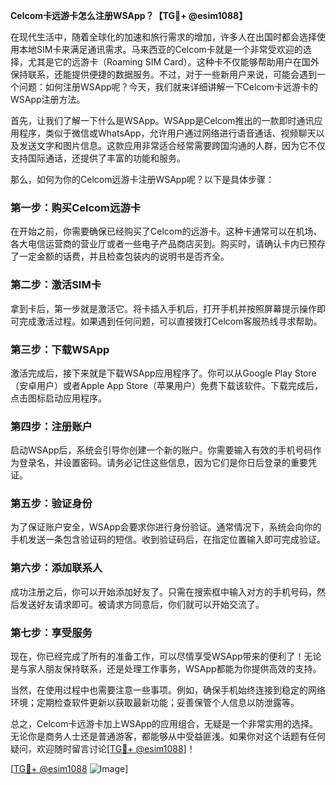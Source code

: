 **Celcom卡远游卡怎么注册WSApp？【TG💪+ @esim1088】**

在现代生活中，随着全球化的加速和旅行需求的增加，许多人在出国时都会选择使用本地SIM卡来满足通讯需求。马来西亚的Celcom卡就是一个非常受欢迎的选择，尤其是它的远游卡（Roaming SIM Card）。这种卡不仅能够帮助用户在国外保持联系，还能提供便捷的数据服务。不过，对于一些新用户来说，可能会遇到一个问题：如何注册WSApp呢？今天，我们就来详细讲解一下Celcom卡远游卡的WSApp注册方法。

首先，让我们了解一下什么是WSApp。WSApp是Celcom推出的一款即时通讯应用程序，类似于微信或WhatsApp，允许用户通过网络进行语音通话、视频聊天以及发送文字和图片信息。这款应用非常适合经常需要跨国沟通的人群，因为它不仅支持国际通话，还提供了丰富的功能和服务。

那么，如何为你的Celcom远游卡注册WSApp呢？以下是具体步骤：

### 第一步：购买Celcom远游卡

在开始之前，你需要确保已经购买了Celcom的远游卡。这种卡通常可以在机场、各大电信运营商的营业厅或者一些电子产品商店买到。购买时，请确认卡内已预存了一定金额的话费，并且检查包装内的说明书是否齐全。

### 第二步：激活SIM卡

拿到卡后，第一步就是激活它。将卡插入手机后，打开手机并按照屏幕提示操作即可完成激活过程。如果遇到任何问题，可以直接拨打Celcom客服热线寻求帮助。

### 第三步：下载WSApp

激活完成后，接下来就是下载WSApp应用程序了。你可以从Google Play Store（安卓用户）或者Apple App Store（苹果用户）免费下载该软件。下载完成后，点击图标启动应用程序。

### 第四步：注册账户

启动WSApp后，系统会引导你创建一个新的账户。你需要输入有效的手机号码作为登录名，并设置密码。请务必记住这些信息，因为它们是你日后登录的重要凭证。

### 第五步：验证身份

为了保证账户安全，WSApp会要求你进行身份验证。通常情况下，系统会向你的手机发送一条包含验证码的短信。收到验证码后，在指定位置输入即可完成验证。

### 第六步：添加联系人

成功注册之后，你可以开始添加好友了。只需在搜索框中输入对方的手机号码，然后发送好友请求即可。被请求方同意后，你们就可以开始交流了。

### 第七步：享受服务

现在，你已经完成了所有的准备工作，可以尽情享受WSApp带来的便利了！无论是与家人朋友保持联系，还是处理工作事务，WSApp都能为你提供高效的支持。

当然，在使用过程中也需要注意一些事项。例如，确保手机始终连接到稳定的网络环境；定期检查软件更新以获取最新功能；妥善保管个人信息以防泄露等。

总之，Celcom卡远游卡加上WSApp的应用组合，无疑是一个非常实用的选择。无论你是商务人士还是普通游客，都能够从中受益匪浅。如果你对这个话题有任何疑问，欢迎随时留言讨论[[TG💪+ @esim1088](https://t.me/s/esim1088)]！

[[TG💪+ @esim1088](https://t.me/s/esim1088) ![Image](https://i.postimg.cc/4NQfJmqS/Snipaste-2025-05-13-00-14-12.png)]